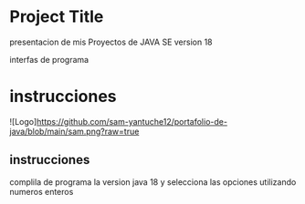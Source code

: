 # Project Title
presentacion de mis Proyectos de JAVA SE version 18

interfas de programa

# instrucciones 
![Logo]https://github.com/sam-yantuche12/portafolio-de-java/blob/main/sam.png?raw=true


## instrucciones
 complila de programa la version java 18 y  selecciona las opciones utilizando numeros enteros 
